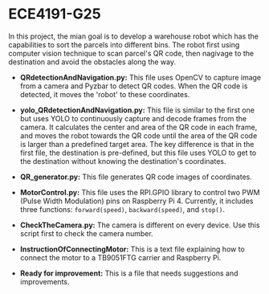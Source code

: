 # ECE4191-G25

In this project, the mian goal is to develop a warehouse robot which has the capabilities to sort the parcels into different bins. The robot first using computer vision technique to scan parcel's QR code, then nagivage to the destination and avoid the obstacles along the way.

- **QRdetectionAndNavigation.py:** This file uses OpenCV to capture image from a camera and Pyzbar to detect QR codes. When the QR code is detected, it moves the 'robot' to these coordinates.

- **yolo_QRdetectionAndNavigation.py:** This file is similar to the first one but uses YOLO to continuously capture and decode frames from the camera. It calculates the center and area of the QR code in each frame, and moves the robot towards the QR code until the area of the QR code is larger than a predefined target area. The key difference is that in the first file, the destination is pre-defined, but this file uses YOLO to get to the destination without knowing the destination's coordinates.

- **QR_generator.py:** This file generates QR code images of coordinates.

- **MotorControl.py:** This file uses the RPI.GPIO library to control two PWM (Pulse Width Modulation) pins on Raspberry Pi 4. Currently, it includes three functions: `forward(speed)`, `backward(speed)`, and `stop()`.

- **CheckTheCamera.py:** The camera is different on every device. Use this script first to check the camera number.

- **InstructionOfConnectingMotor:** This is a text file explaining how to connect the motor to a TB9051FTG carrier and Raspberry Pi.

- **Ready for improvement:** This is a file that needs suggestions and improvements.
